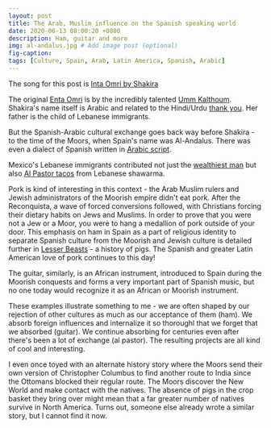```yaml
---
layout: post
title: The Arab, Muslim influence on the Spanish speaking world 
date: 2020-06-13 08:00:20 +0800
description: Ham, guitar and more
img: al-andalus.jpg # Add image post (optional)
fig-caption: 
tags: [Culture, Spain, Arab, Latin America, Spanish, Arabic]
---
```


The song for this post is [Inta Omri by Shakira](https://www.youtube.com/watch?v=QQkzmjQy8zk)

The original [Enta Omri](https://www.youtube.com/watch?v=1wBvuZVE7FI&t=436s) is by the incredibly talented [Umm Kalthoum](https://en.wikipedia.org/wiki/Umm_Kulthum). Shakira's name itself is Arabic and related to the Hindi/Urdu [thank you](https://en.wiktionary.org/wiki/%E0%A4%B6%E0%A5%81%E0%A4%95%E0%A5%8D%E0%A4%B0%E0%A4%BF%E0%A4%AF%E0%A4%BE). Her father is the child of Lebanese immigrants.

But the Spanish-Arabic cultural exchange goes back way before Shakira - to the time of the Moors, when Spain's name was Al-Andalus. There was even a dialect of Spanish written in [Arabic script](https://en.wikipedia.org/wiki/Mozarabic_language).

Mexico's Lebanese immigrants contributed not just the [wealthiest man](https://en.wikipedia.org/wiki/Carlos_Slim) but also [Al Pastor tacos](https://en.wikipedia.org/wiki/Al_pastor) from Lebanese shawarma.

Pork is kind of interesting in this context - the Arab Muslim rulers and Jewish administrators of the Moorish empire didn't eat pork. After the Reconquista, a wave of forced conversions followed, with Christians forcing their dietary habits on Jews and Muslims. In order to prove that you were not a Jew or a Moor, you were to hang a medallion of pork outside of your door. This emphasis on ham in Spain as a part of religious identity to separate Spanish culture from the Moorish and Jewish culture is detailed further in [Lesser Beasts](https://books.google.com.sg/books?id=Hiv3BgAAQBAJ&pg=PA102&lpg=PA102&dq=promotion+of+%22ham%22+reconquista&source=bl&ots=lfhsWOPALP&sig=ACfU3U1WNW-g9vjRAgD1aFVd2CZxFlbgpg&hl=en&sa=X&ved=2ahUKEwig69_c78bpAhULX30KHc9ACnIQ6AEwAXoECAkQAQ#v=onepage&q&f=false) - a history of pigs. The Spanish and greater Latin American love of pork continues to this day!

The guitar, similarly, is an African instrument, introduced to Spain during the Moorish conquests and forms a very important part of Spanish music, but no one today would recognize it as an African or Moorish instrument.

These examples illustrate something to me - we are often shaped by our rejection of other cultures as much as our acceptance of them (ham). We absorb foreign influences and internalize it so thoroughl that we forget that we absorbed (guitar). We continue absorbing for centuries even after there's been a lot of exchange (al pastor). The resulting projects are all kind of cool and interesting.

I even once toyed with an alternate history story where the Moors send their own version of Christopher Columbus to find another route to India since the Ottomans blocked their regular route. The Moors discover the New World and make contact with the natives. The absence of pigs in the crop basket they bring over might mean that a far greater number of natives survive in North America. Turns out, someone else already wrote a similar story, but I cannot find it now.
